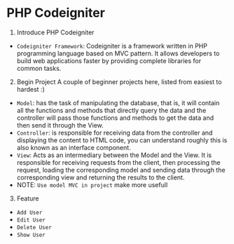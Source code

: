 # PHP Codeigniter
<space><space>
1. Introduce PHP Codeigniter 
- `Codeigniter Framework`: Codeigniter is a framework written in PHP programming language based on MVC pattern.
      It allows developers to build web applications faster by providing complete libraries for common tasks.
2. Begin Project
A couple of beginner projects here, listed from easiest to hardest :)
- `Model`: has the task of manipulating the database, that is, it will contain all the functions and methods that directly query the data and the controller will pass those functions and methods to get the data and then send it through the View.
- `Controller`: is responsible for receiving data from the controller and displaying the content to HTML code, you can understand roughly this is also known as an interface component.
- `View`: Acts as an intermediary between the Model and the View. It is responsible for receiving requests from the client, then processing the request, loading the corresponding model and sending data through the corresponding view and returning the results to the client.
- NOTE: `Use model MVC in project` make more usefull 
3. Feature
- `Add User`
- `Edit User`
- `Delete User`
- `Show User`

 

